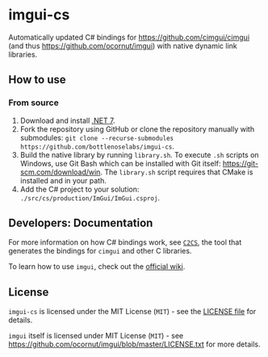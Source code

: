 # imgui-cs

Automatically updated C# bindings for https://github.com/cimgui/cimgui (and thus https://github.com/ocornut/imgui) with native dynamic link libraries.

## How to use

### From source

1. Download and install [.NET 7](https://dotnet.microsoft.com/download).
2. Fork the repository using GitHub or clone the repository manually with submodules: `git clone --recurse-submodules https://github.com/bottlenoselabs/imgui-cs`.
3. Build the native library by running `library.sh`. To execute `.sh` scripts on Windows, use Git Bash which can be installed with Git itself: https://git-scm.com/download/win. The `library.sh` script requires that CMake is installed and in your path.
4. Add the C# project to your solution: `./src/cs/production/ImGui/ImGui.csproj`.

## Developers: Documentation

For more information on how C# bindings work, see [`C2CS`](https://github.com/lithiumtoast/c2cs), the tool that generates the bindings for `cimgui` and other C libraries.

To learn how to use `imgui`, check out the [official wiki](https://github.com/ocornut/imgui/wiki).

## License

`imgui-cs` is licensed under the MIT License (`MIT`) - see the [LICENSE file](LICENSE) for details.

`imgui` itself is licensed under MIT License (`MIT`) - see https://github.com/ocornut/imgui/blob/master/LICENSE.txt for more details.

